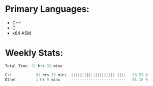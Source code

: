 # Primary Languages:
- C++
- C
- x64 ASM

# Weekly Stats:
<!--START_SECTION:waka-->

```C++
Total Time: 91 hrs 33 mins

C++           91 hrs 19 mins  |||||||||||||||||||||||||   98.57 %
Other         1 hr 5 mins     -------------------------   01.18 %
```

<!--END_SECTION:waka-->


